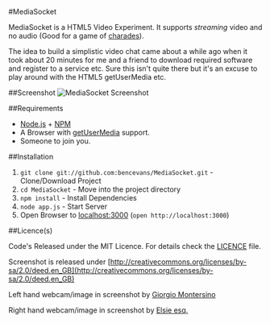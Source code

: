 #MediaSocket

MediaSocket is a HTML5 Video Experiment. It supports *streaming* video and no audio (Good for a game of [charades](http://en.wikipedia.org/wiki/Charades)).

The idea to build a simplistic video chat came about a while ago when it took about 20 minutes for me and a friend to download required software and register to a service etc. Sure this isn't quite there but it's an excuse to play around with the HTML5 getUserMedia etc.

##Screenshot
![MediaSocket Screenshot](http://cl.ly/image/3w1V0o431w2a/screenshot.png)

##Requirements

* [Node.js](http://nodejs.org) + [NPM](http://npmjs.org)
* A Browser with [getUserMedia](http://caniuse.com/#feat=stream) support.
* Someone to join you.

##Installation

1. `git clone git://github.com:bencevans/MediaSocket.git` - Clone/Download Project
2. `cd MediaSocket` - Move into the project directory
3. `npm install` - Install Dependencies
4. `node app.js` - Start Server
5. Open Browser to [localhost:3000](http://localhost:3000) (`open http://localhost:3000`)

##Licence(s)

Code's Released under the MIT Licence. For details check the [LICENCE](./LICENCE) file.

Screenshot is released under [http://creativecommons.org/licenses/by-sa/2.0/deed.en_GB](http://creativecommons.org/licenses/by-sa/2.0/deed.en_GB)

Left hand webcam/image in screenshot by [Giorgio Montersino](http://www.flickr.com/photos/novecentino/2135560054/)

Right hand webcam/image in screenshot by [Elsie esq.](http://www.flickr.com/photos/elsie/3423738127/)

